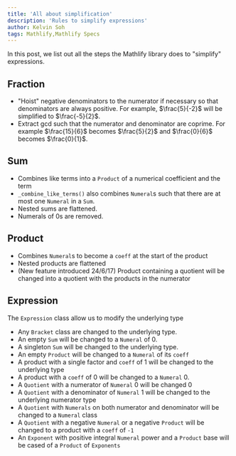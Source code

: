 ```yaml
---
title: 'All about simplification'
description: 'Rules to simplify expressions'
author: Kelvin Soh
tags: Mathlify,Mathlify Specs
---
```


In this post, we list out all the steps the Mathlify library does to "simplify"
expressions.

## Fraction

- "Hoist" negative denominators to the numerator if necessary so that
  denominators are always positive. For example, $\frac{5}{-2}$ will be
  simplified to $\frac{-5}{2}$.
- Extract gcd such that the numerator and denominator are coprime. For example
  $\frac{15}{6}$ becomes $\frac{5}{2}$ and $\frac{0}{6}$ becomes $\frac{0}{1}$.

## Sum

- Combines like terms into a `Product` of a numerical coefficient and the term
- `_combine_like_terms()` also combines `Numeral`s such that there are at most
  one `Numeral` in a `Sum`.
- Nested sums are flattened.
- Numerals of 0s are removed.

## Product

- Combines `Numeral`s to become a `coeff` at the start of the product
- Nested products are flattened
- (New feature introduced 24/6/17) Product containing a quotient will be changed
  into a quotient with the products in the numerator

## Expression

The `Expression` class allow us to modify the underlying type

- Any `Bracket` class are changed to the underlying type.
- An empty `Sum` will be changed to a `Numeral` of 0.
- A singleton `Sum` will be changed to the underlying type.
- An empty `Product` will be changed to a `Numeral` of its `coeff`
- A product with a single factor and `coeff` of 1 will be changed to the
  underlying type
- A product with a `coeff` of 0 will be changed to a `Numeral` 0.
- A `Quotient` with a numerator of `Numeral` 0 will be changed 0
- A `Quotient` with a denominator of `Numeral` 1 will be changed to the
  underlying numerator type
- A `Quotient` with `Numerals` on both numerator and denominator will be changed
  to a `Numeral` class
- A `Quotient` with a negative `Numeral` or a negative `Product` will be changed
  to a product with a `coeff` of `-1`
- An `Exponent` with positive integral `Numeral` power and a `Product` base will
  be cased of a `Product` of `Exponents`
